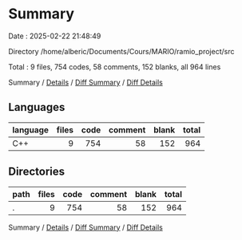 # Summary

Date : 2025-02-22 21:48:49

Directory /home/alberic/Documents/Cours/MARIO/ramio_project/src

Total : 9 files,  754 codes, 58 comments, 152 blanks, all 964 lines

Summary / [Details](details.md) / [Diff Summary](diff.md) / [Diff Details](diff-details.md)

## Languages
| language | files | code | comment | blank | total |
| :--- | ---: | ---: | ---: | ---: | ---: |
| C++ | 9 | 754 | 58 | 152 | 964 |

## Directories
| path | files | code | comment | blank | total |
| :--- | ---: | ---: | ---: | ---: | ---: |
| . | 9 | 754 | 58 | 152 | 964 |

Summary / [Details](details.md) / [Diff Summary](diff.md) / [Diff Details](diff-details.md)